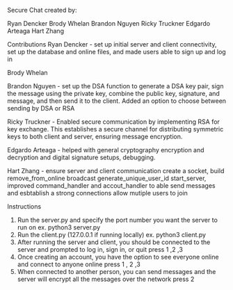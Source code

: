 Secure Chat created by:

Ryan Dencker
Brody Whelan
Brandon Nguyen
Ricky Truckner
Edgardo Arteaga
Hart Zhang

Contributions
Ryan Dencker - set up initial server and client connectivity, set up the database and online files, and made users able to sign up and log in

Brody Whelan

Brandon Nguyen - set up the DSA function to generate a DSA key pair, sign the message using the private key, combine the public key, signature, and message, and then send it to the client. Added an option to choose between sending by DSA or RSA

Ricky Truckner - Enabled secure communication by implementing RSA for key exchange. This establishes a secure channel for distributing symmetric keys to both client and server, ensuring message encryption.

Edgardo Arteaga - helped with general cryptography encryption and decryption and digital signature setups, debugging.

Hart Zhang  - ensure server and client communication create a socket, build remove_from_online broadcast generate_unique_user_id start_server, improved command_handler and accout_handler to able send messages and esbtablish a strong connections allow mutiple users to join

Instructions
1. Run the server.py and specify the port number you want the server to run on
  ex. python3 server.py
2. Run the client.py (127.0.0.1 if running locally)
  ex. python3 client.py
3. After running the server and client, you should be connected to the server and prompted to log in, sign in, or quit press 1 ,2 ,3 
4. Once creating an account, you have the option to see everyone online and connect to anyone online press 1 , 2 ,3
5. When connected to another person, you can send messages and the server will encrypt all the messages over the network press 2 
